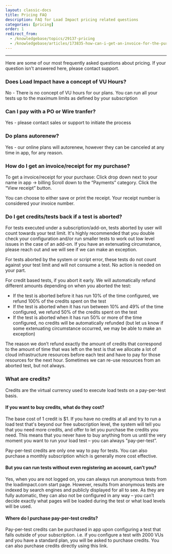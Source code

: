 ```yaml
---
layout: classic-docs
title: Pricing FAQ
description: FAQ for Load Impact pricing related questions
categories: [pricing]
order: 1
redirect_from:
  - /knowledgebase/topics/29137-pricing
  - /knowledgebase/articles/173835-how-can-i-get-an-invoice-for-the-purchase
---
```


***

Here are some of our most frequently asked questions about pricing.  If your question isn't answered here, please contact support.


### Does Load Impact have a concept of VU Hours?

No - There is no concept of VU hours for our plans.  You can run all your tests up to the maximum limits as defined by your subscription

### Can I pay with a PO or Wire tranfer?

Yes - please contact sales or support to initiate the process

### Do plans autorenew?

Yes - our online plans will autorenew, however they can be canceled at any time in app, for any reason.

### How do I get an invoice/receipt for my purchase?

To get a invoice/receipt for your purchase:
Click drop down next to your name in app -> billing
Scroll down to the “Payments” category.
Click the “View receipt” button.

You can choose to either save or print the receipt. Your receipt number is considered your invoice number.

### Do I get credits/tests back if a test is aborted?

For tests executed under a subscription/add-on, tests aborted by user will count towards your test limit.  It's highly recommended that you double check your configuration and/or run smaller tests to work out low level issues in the case of an add-on.  If you have an extenuating circumstance, please reach out and we will see if we can make an exception.

For tests aborted by the system or script error, these tests do not count against your test limit and will not consume a test.  No action is needed on your part.

For credit based tests, if you abort it early. We will automatically refund different amounts depending on when you aborted the test:

- If the test is aborted before it has run 10% of the time configured, we refund 100% of the credits spent on the test
- If the test is aborted when it has run between 10% and 49% of the time configured, we refund 50% of the credits spent on the test
- If the test is aborted when it has run 50% or more of the time configured, no credits will be automatically refunded (but let us know if some extenuating circumstance occurred, we may be able to make an exception)

The reason we don’t refund exactly the amount of credits that correspond to the amount of time that was left on the test is that we allocate a lot of cloud infrastructure resources before each test and have to pay for those resources for the next hour. Sometimes we can re-use resources from an aborted test, but not always.

### What are credits?

Credits are the virtual currency used to execute load tests on a pay-per-test basis.

#### If you want to buy credits, what do they cost?

The base cost of 1 credit is $1. If you have no credits at all and try to run a load test that's beyond our free subscription level, the system will tell you that you need more credits, and offer to let you purchase the credits you need. This means that you never have to buy anything from us until the very moment you want to run your load test – you can always "pay-per-test”.

Pay-per-test credits are only one way to pay for tests. You can also purchase a monthly subscription which is generally more cost effective.

#### But you can run tests without even registering an account, can’t you?

Yes, when you are not logged on, you can always run anonymous tests from the loadimpact.com start page. However, results from anonymous tests are indexed by search engines and publicly displayed for all to see. As they are fully automatic, they can also not be configured in any way – you can’t decide exactly what pages will be loaded during the test or what load levels will be used.

#### Where do I purchase pay-per-test credits?

Pay-per-test credits can be purchased in app upon configuring a test that falls outside of your subscription. i.e. if you configure a test with 2000 VUs and you have a standard plan, you will be asked to purchase credits.  You can also purchase credits directly using this link.
